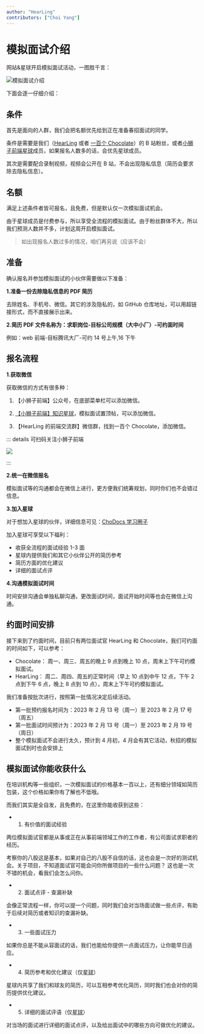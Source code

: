 ```yaml
---
author: "HearLing"
contributors: ["Choi Yang"]
---
```


# 模拟面试介绍

网站&星球开启模拟面试活动，一图胜千言：

![模拟面试介绍](https://img-blog.csdnimg.cn/989807f48f724704af9219d7d84c9837.png)

下面会逐一仔细介绍：

## 条件

首先是面向的人群，我们会把名额优先给到正在准备春招面试的同学。

条件是需要是我们（[HearLing](https://space.bilibili.com/201738571?spm_id_from=333.337.0.0) 或者 [一百个 Chocolate](https://space.bilibili.com/351534170?spm_id_from=333.337.0.0)）的 B 站粉丝，或者[小狮子前端星球](https://chodocs.cn/zsxq.html)成员，如果报名人数多的话，会优先星球成员。

其次是需要配合录制视频，视频会公开在 B 站，不会出现隐私信息（简历会要求除去隐私信息）。

## 名额

满足上述条件者皆可报名，且免费，但是默认仅一次模拟面试机会。

由于星球成员是付费参与，所以享受全流程的模拟面试。由于粉丝群体不大，所以我们预测人数并不多，计划这周开启模拟面试。

> 如出现报名人数过多的情况，咱们再另说（应该不会）

## 准备

确认报名并参加模拟面试的小伙伴需要做以下准备：

**1.准备一份去除隐私信息的 PDF 简历**

去除姓名、手机号、微信。其它的涉及隐私的，如 GitHub 仓库地址，可以用超链接形式，而不直接展示出来。

**2.简历 PDF 文件名称为：求职岗位-目标公司规模（大中小厂）-可约面时间**

例如：web 前端-目标腾讯大厂-可约 14 号上午,16 下午

## 报名流程

**1.获取微信**

获取微信的方式有很多种：

1. 【小狮子前端】公众号，在底部菜单栏可以添加微信。

2. [【小狮子前端】知识星球](https://chodocs.cn/zsxq.html)，模拟面试置顶帖，可以添加微信。

3. 【HearLing 的前端交流群】微信群，找到一百个 Chocolate，添加微信。

::: details 可扫码关注小狮子前端

![](https://img-blog.csdnimg.cn/img_convert/43c196751f4984c71011557d06e7e9b6.png)

:::

**2.统一在微信报名**

模拟面试等的沟通都会在微信上进行，更方便我们统筹规划，同时你们也不会错过信息。

**3.加入星球**

对于想加入星球的伙伴，详细信息可见：[ChoDocs 学习圈子](/zsxq)

加入星球可享受以下福利：

- 收获全流程的面试经验 1-3 面
- 星球内提供我们和其它小伙伴公开的简历参考
- 简历方面的优化建议
- 详细的面试点评

**4.沟通模拟面试时间**

时间安排沟通会单独私聊沟通，更改面试时间，面试开始时间等也会在微信上沟通。

## 约面时间安排

接下来到了约面时间，目前只有两位面试官 HearLing 和 Chocolate，我们可约面的时间如下，可以参考：

- Chocolate： 周一、周三、周五的晚上 9 点到晚上 10 点，周末上下午可约模拟面试。
- HearLing： 周二、周四、周五的正常时间（早上 10 点到中午 12 点，下午 2 点到下午 6 点，晚上 8 点到 10 点），周末上下午可约模拟面试。

我们准备按批次进行，按照第一批情况决定后续活动。

- 第一批预约报名时间为：2023 年 2 月 13 号（周一）至 2023 年 2 月 17 号（周五）
- 第一批面试时间预计为：2023 年 2 月 13 号（周一）至 2023 年 2 月 19 号（周日）
- 整个模拟面试不会进行太久，预计到 4 月初，4 月会有其它活动，秋招的模拟面试到时也会安排上

## 模拟面试你能收获什么

在培训机构等一些组织，一次模拟面试的价格基本一百以上，还有细分领域如简历包装，这个价格如果你有了解也不低哦。

而我们其实是全自发，且免费的，在这里你能收获到这些：

- 1. 有价值的面试经验

两位模拟面试官都是从事或正在从事前端领域工作的工作者，有公司面试求职者的经历。

考察你的八股这是基本，如果对自己的八股不自信的话，这也会是一次好的测试机会。关于项目，不知道面试官可能会问你所做项目的一些什么问题？ 这也是一次不错的机会，看我们会怎么问你。

- 2. 面试点评 - 查漏补缺

会像正常流程一样，你可以提一个问题，同时我们会对当场面试做一些点评，有助于后续对简历或者知识的查漏补缺。

- 3. 一些面试压力

如果你总是不能从容面试的话，我们也能给你提供一点面试压力，让你能早日适应。

- 4. 简历参考和优化建议（仅[星球](/zsxq)）

星球内共享了我们和球友的简历，可以互相参考优化简历，同时我们也会对你的简历提供优化建议。

- 5. 详细的面试评语（仅[星球](/zsxq)）

对当场的面试进行详细的面试点评，以及给出面试中的哪些方向可做优化的建议。
